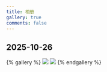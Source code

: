 ```yaml
---
title: 相册
gallery: true
comments: false
---
```


## 2025-10-26

{% gallery %}
![](/img/1.png)
![](/img/2.png)
{% endgallery %}